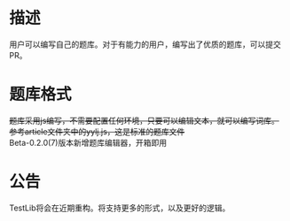 # 描述
用户可以编写自己的题库。对于有能力的用户，编写出了优质的题库，可以提交PR。

# 题库格式
~~题库采用js编写，不需要配置任何环境，只要可以编辑文本，就可以编写词库。
参考article文件夹中的yylj.js，这是标准的题库文件~~<br>
Beta-0.2.0(7)版本新增题库编辑器，开箱即用

# 公告
TestLib将会在近期重构。将支持更多的形式，以及更好的逻辑。